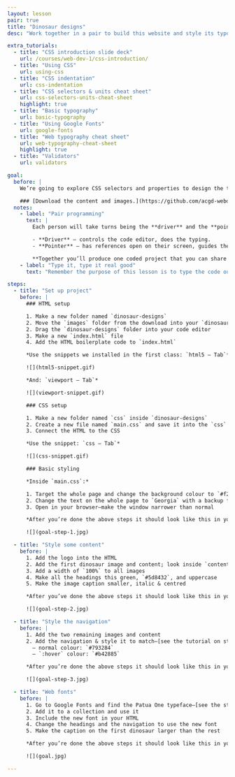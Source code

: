 ```yaml
---
layout: lesson
pair: true
title: "Dinosaur designs"
desc: "Work together in a pair to build this website and style its typography."

extra_tutorials:
  - title: "CSS introduction slide deck"
    url: /courses/web-dev-1/css-introduction/
  - title: "Using CSS"
    url: using-css
  - title: "CSS indentation"
    url: css-indentation
  - title: "CSS selectors & units cheat sheet"
    url: css-selectors-units-cheat-sheet
    highlight: true
  - title: "Basic typography"
    url: basic-typography
  - title: "Using Google Fonts"
    url: google-fonts
  - title: "Web typography cheat sheet"
    url: web-typography-cheat-sheet
    highlight: true
  - title: "Validators"
    url: validators

goal:
  before: |
    We’re going to explore CSS selectors and properties to design the typography of a simple website.

    ### [Download the content and images.](https://github.com/acgd-webdev-1/dinosaur-designs/archive/gh-pages.zip)
  notes:
    - label: "Pair programming"
      text: |
        Each person will take turns being the **driver** and the **pointer**—switching at each denoted section.

        - **Driver** — controls the code editor, does the typing.
        - **Pointer** — has references open on their screen, guides the driver on what to type.

        **Together you’ll produce one coded project that you can share when complete.**
    - label: "Type it, type it real good"
      text: "Remember the purpose of this lesson is to type the code out yourself—build up that muscle memory in your fingers!"

steps:
  - title: "Set up project"
    before: |
      ### HTML setup

      1. Make a new folder named `dinosaur-designs`
      2. Move the `images` folder from the download into your `dinosaur-designs` folder
      2. Drag the `dinosaur-designs` folder into your code editor
      3. Make a new `index.html` file
      4. Add the HTML boilerplate code to `index.html`

      *Use the snippets we installed in the first class: `html5 — Tab`*

      ![](html5-snippet.gif)

      *And: `viewport — Tab`*

      ![](viewport-snippet.gif)

      ### CSS setup

      1. Make a new folder named `css` inside `dinosaur-designs`
      2. Create a new file named `main.css` and save it into the `css` folder
      3. Connect the HTML to the CSS

      *Use the snippet: `css — Tab`*

      ![](css-snippet.gif)

      ### Basic styling

      *Inside `main.css`:*

      1. Target the whole page and change the background colour to `#f2f1ed`
      2. Change the text on the whole page to `Georgia` with a backup font of `serif`
      3. Open in your browser—make the window narrower than normal

      *After you’re done the above steps it should look like this in your browser:*

      ![](goal-step-1.jpg)

  - title: "Style some content"
    before: |
      1. Add the logo into the HTML
      2. Add the first dinosaur image and content; look inside `content.txt` for text
      3. Add a width of `100%` to all images
      4. Make all the headings this green, `#5d8432`, and uppercase
      5. Make the image caption smaller, italic & centred

      *After you’ve done the above steps it should look like this in your browser:*

      ![](goal-step-2.jpg)

  - title: "Style the navigation"
    before: |
      1. Add the two remaining images and content
      2. Add the navigation & style it to match—[see the tutorial on styling links](/topics/basic-typography/#styling-links)
        — normal colour: `#793284`
        — `:hover` colour: `#b42885`

      *After you’re done the above steps it should look like this in your browser:*

      ![](goal-step-3.jpg)

  - title: "Web fonts"
    before: |
      1. Go to Google Fonts and find the Patua One typeface—[see the step-by-step tutorial](/topics/google-fonts/)
      2. Add it to a collection and use it
      3. Include the new font in your HTML
      4. Change the headings and the navigation to use the new font
      5. Make the caption on the first dinosaur larger than the rest

      *After you’re done the above steps it should look like this in your browser:*

      ![](goal.jpg)

---
```

